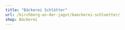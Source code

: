 ```yaml
---
title: "Bäckerei Schlötter"
url: /kirchberg-an-der-jagst/baeckerei-schloetter/
shop: Bäckerei
---
```

